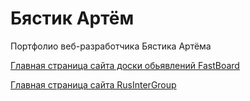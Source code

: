 # Бястик Артём
Портфолио веб-разработчика Бястика Артёма

[Главная страница сайта доски обьявлений FastBoard](https://stalker3343.github.io/Board/src/ "FastBoard")

[Главная страница сайта RusInterGroup](https://stalker3343.github.io/RusInterGroup/ "RusInterGroup")


